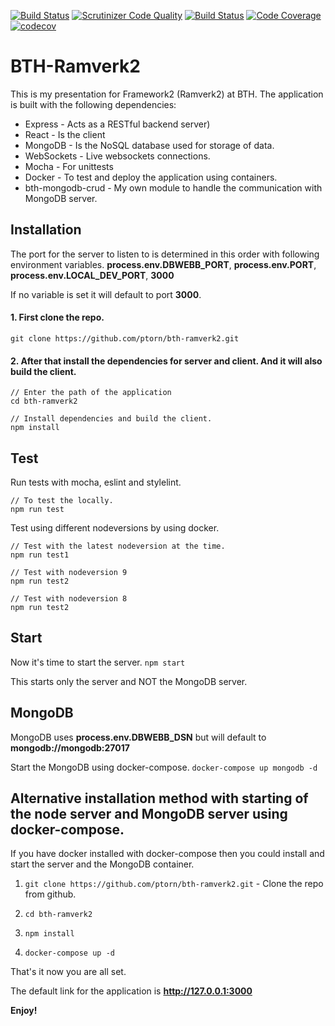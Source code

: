 [![Build Status](https://travis-ci.org/ptorn/bth-ramverk2.svg?branch=master)](https://travis-ci.org/ptorn/bth-ramverk2)
[![Scrutinizer Code Quality](https://scrutinizer-ci.com/g/ptorn/bth-ramverk2/badges/quality-score.png?b=master)](https://scrutinizer-ci.com/g/ptorn/bth-ramverk2/?branch=master)
[![Build Status](https://scrutinizer-ci.com/g/ptorn/bth-ramverk2/badges/build.png?b=master)](https://scrutinizer-ci.com/g/ptorn/bth-ramverk2/build-status/master)
[![Code Coverage](https://scrutinizer-ci.com/g/ptorn/bth-ramverk2/badges/coverage.png?b=master)](https://scrutinizer-ci.com/g/ptorn/bth-ramverk2/?branch=master)
[![codecov](https://codecov.io/gh/ptorn/bth-ramverk2/branch/master/graph/badge.svg)](https://codecov.io/gh/ptorn/bth-ramverk2)

BTH-Ramverk2
=====================

This is my presentation for Framework2 (Ramverk2) at BTH. The application is built with the following dependencies:

* Express - Acts as a RESTful backend server)
* React - Is the client
* MongoDB - Is the NoSQL database used for storage of data.
* WebSockets - Live websockets connections.
* Mocha - For unittests
* Docker - To test and deploy the application using containers.
* bth-mongodb-crud - My own module to handle the communication with MongoDB server.


## Installation

The port for the server to listen to is determined in this order with following environment variables. **process.env.DBWEBB_PORT**, **process.env.PORT**, **process.env.LOCAL_DEV_PORT**, **3000**

If no variable is set it will default to port **3000**.

#### 1. First clone the repo.

`git clone https://github.com/ptorn/bth-ramverk2.git`

#### 2. After that install the dependencies for server and client. And it will also build the client.

```
// Enter the path of the application
cd bth-ramverk2

// Install dependencies and build the client.
npm install
```


## Test

Run tests with mocha, eslint and stylelint.

```
// To test the locally.
npm run test
```

Test using different nodeversions by using docker.

```
// Test with the latest nodeversion at the time.
npm run test1

// Test with nodeversion 9
npm run test2

// Test with nodeversion 8
npm run test2
```


## Start

Now it's time to start the server.
`npm start`

This starts only the server and NOT the MongoDB server.


## MongoDB

MongoDB uses **process.env.DBWEBB_DSN** but will default to **mongodb://mongodb:27017**

Start the MongoDB using docker-compose.
`docker-compose up mongodb -d`


## Alternative installation method with starting of the node server and MongoDB server using docker-compose.

If you have docker installed with docker-compose then you could install and start the server and the MongoDB container.

1. `git clone https://github.com/ptorn/bth-ramverk2.git` - Clone the repo from github.

2. `cd bth-ramverk2`

3. `npm install`

4. `docker-compose up -d`

That's it now you are all set.

The default link for the application is **http://127.0.0.1:3000**

**Enjoy!**
